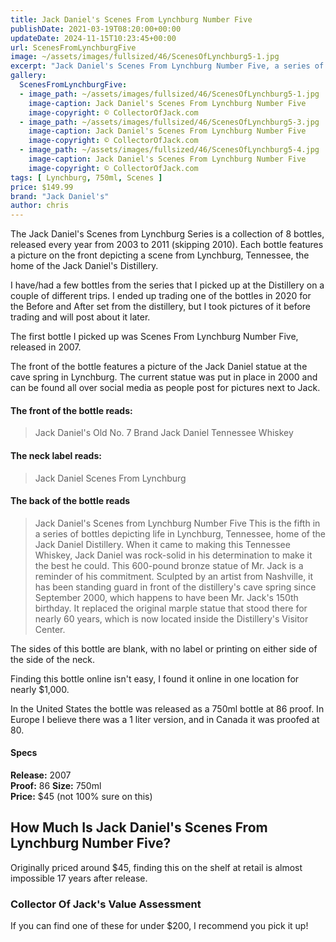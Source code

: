 ```yaml
---
title: Jack Daniel's Scenes From Lynchburg Number Five
publishDate: 2021-03-19T08:20:00+00:00
updateDate: 2024-11-15T10:23:45+00:00
url: ScenesFromLynchburgFive
image: ~/assets/images/fullsized/46/ScenesOfLynchburg5-1.jpg
excerpt: "Jack Daniel's Scenes From Lynchburg Number Five, a series of bottles released with images from around Lynchburg Tennessee."
gallery:
  ScenesFromLynchburgFive:
  - image_path: ~/assets/images/fullsized/46/ScenesOfLynchburg5-1.jpg
    image-caption: Jack Daniel's Scenes From Lynchburg Number Five
    image-copyright: © CollectorOfJack.com
  - image_path: ~/assets/images/fullsized/46/ScenesOfLynchburg5-3.jpg
    image-caption: Jack Daniel's Scenes From Lynchburg Number Five
    image-copyright: © CollectorOfJack.com
  - image_path: ~/assets/images/fullsized/46/ScenesOfLynchburg5-4.jpg
    image-caption: Jack Daniel's Scenes From Lynchburg Number Five
    image-copyright: © CollectorOfJack.com
tags: [ Lynchburg, 750ml, Scenes ]
price: $149.99
brand: "Jack Daniel's"
author: chris
---
```

The Jack Daniel's Scenes from Lynchburg Series is a collection of 8 bottles, released every year from 2003 to 2011 (skipping 2010). Each bottle features a picture on the front depicting a scene from Lynchburg, Tennessee, the home of the Jack Daniel's Distillery.

I have/had a few bottles from the series that I picked up at the Distillery on a couple of different trips. I ended up trading one of the bottles in 2020 for the Before and After set from the distillery, but I took pictures of it before trading and will post about it later.

The first bottle I picked up was Scenes From Lynchburg Number Five, released in 2007. 

The front of the bottle features a picture of the Jack Daniel statue at the cave spring in Lynchburg. The current statue was put in place in 2000 and can be found all over social media as people post for pictures next to Jack.

#### The front of the bottle reads:

> Jack Daniel's
> Old No. 7 Brand
> Jack Daniel Tennessee Whiskey

#### The neck label reads: 

> Jack Daniel Scenes From Lynchburg

#### The back of the bottle reads

> Jack Daniel's
> Scenes from Lynchburg Number Five
> This is the fifth in a series of bottles depicting life in Lynchburg, Tennessee, home of the Jack Daniel Distillery. When it came to making this Tennessee Whiskey, Jack Daniel was rock-solid in his determination to make it the best he could. This 600-pound bronze statue of Mr. Jack is a reminder of his commitment. Sculpted by an artist from Nashville, it has been standing guard in front of the distillery's cave spring since September 2000, which happens to have been Mr. Jack's 150th birthday. It replaced the original marple statue that stood there for nearly 60 years, which is now located inside the Distillery's Visitor Center.

The sides of this bottle are blank, with no label or printing on either side of the side of the neck. 

Finding this bottle online isn't easy, I found it online in one location for nearly $1,000. 

In the United States the bottle was released as a 750ml bottle at 86 proof. In Europe I believe there was a 1 liter version, and in Canada it was proofed at 80.


#### Specs

**Release:** 2007  
**Proof:** 86
**Size:** 750ml  
**Price:** $45 (not 100% sure on this)


## How Much Is Jack Daniel's Scenes From Lynchburg Number Five?
Originally priced around $45, finding this on the shelf at retail is almost impossible 17 years after release.
 
### Collector Of Jack's Value Assessment
If you can find one of these for under $200, I recommend you pick it up!

